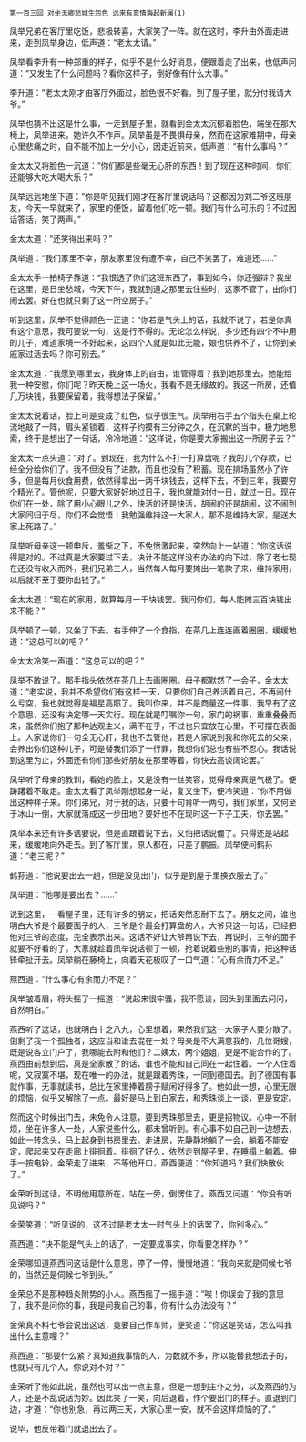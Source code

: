     第一百三回 对坐无卿愁城生怨色 远来有意情海起新澜(1) 

   凤举兄弟在客厅里吃饭，悲极转喜，大家笑了一阵。就在这时，李升由外面走进来，走到凤举身边，低声道：“老太太请。”

   凤举看李升有一种郑重的样子，似乎不是什么好消息，便跟着走了出来，也低声问道：“又发生了什么问题吗？看你这样子，倒好像有什么大事。”

   李升道：“老太太刚才由客厅外面过，脸色很不好看。到了屋子里，就分付我请大爷。”

   凤举也猜不出这是什么事，一走到屋子里，就看到金太太沉郁着脸色，端坐在那大椅上，凤举进来，她许久不作声。凤举虽是不畏惧母亲，然而在这家难期中，母亲心里悲痛之时，自不能不加上一分小心，因走近前来，低声道：“有什么事吗？”

   金太太又将脸色一沉道：“你们都是些毫无心肝的东西！到了现在这种时间，你们还能够大吃大喝大乐？”

   凤举远远地坐下道：“你是听见我们刚才在客厅里说话吗？这都因为刘二爷这班朋友，今天一早就来了，家里的便饭，留着他们吃一顿。我们有什么可乐的？不过因话答话，笑了两声。”

   金太太道：“还笑得出来吗？”

   凤举道：“我们家里不幸，朋友家里没有遭不幸，自己不笑罢了，难道还……”

   金太太手一拍椅子靠道：“我恨透了你们这班东西了，事到如今，你还强辩？我坐在这里，是日坐愁城，今天下午，我就到道之那里去住些时，这家不管了，由你们闹去罢。好在也就只剩了这一所空房子。”

   听到这里，凤举不觉得颜色一正道：“你若是气头上的话，我就不说了，若是你真有这个意思，我可要说一句，这是行不得的。无论怎么样说，多少还有四个不中用的儿子，难道家境一不好起来，这四个人就是如此无能，娘也供养不了，让你到亲戚家过活去吗？你可别去。”

   金太太道：“我愿到哪里去，我身体上的自由，谁管得着？我到她那里去，她能给我一种安慰，你们呢？昨天晚上这一场火，我看不是无缘故的。我这一所房，还值几万块钱，我要保留着，我得想法子保留。”

   金太太说着话，脸上可是变成了红色，似乎很生气。凤举用右手五个指头在桌上轮流地敲了一阵，眉头紧锁着，这样子约摸有三分钟之久，在沉默的当中，极力地思索，终于是想出了一句话，冷冷地道：“这样说，你是要大家搬出这一所房子去？”

   金太太一点头道：“对了。到现在，我为什么不打一打算盘呢？我的几个存款，已经全分给你们了。我不但没有了进款，而且也没有了积蓄。现在排场虽然小了许多，但是每月伙食用费，依然得拿出一两千块钱去，这样下去，不到三年，我要穷个精光了。管他呢，只要大家好好地过日子，我也就能对付一日，就过一日。现在你们在一处，除了用小心眼儿之外，快活的还是快活，胡闹的还是胡闹，这不闹到大家同归于尽，你们不会觉悟！我勉强维持这一大家人，那不是维持大家，是送大家上死路了。”

   凤举听母亲这一顿申斥，羞惭之下，不免愤激起来，突然向上一站道：“你这话说得是对的。不过真是大家要过下去，决计不能这样没有办法的向下过，除了老七现在还没有收入而外，我们兄弟三人，当然每人每月要摊出一笔款子来，维持家用，以后就不至于要你出钱了。”

   金太太道：“现在的家用，就算每月一千块钱罢。我问你们，每人能摊三百块钱出来不能？”

   凤举顿了一顿，又坐了下去。右手伸了一个食指，在茶几上连连画着圈圈，缓缓地道：“这总可以的吧？”

   金太太冷笑一声道：“这总可以的吧？”

   凤举不敢说了。那手指头依然在茶几上去画圈圈。母子都默然了一会子，金太太道：“老实说，我并不希望你们有这样一天，只要你们自己养活着自己，不再闹什么亏空，我也就觉得是福星高照了。我叫你来，并不是商量这一件事，我早有了这个意思，还没有决定哪一天实行。现在就是叮嘱你一句，家门的祸事，重重叠叠而来，虽然你们抱了那种达观主义，满不在乎，不过也只宜放在心里，不可摆在表面上。人家说你们一句全无心肝，我也不去管他，若是人家说到我和你死去的父亲，会养出你们这种儿子，可是替我们添了一行罪，我想你们总也有些不忍心。我话说到这里为止，外面还有你们那些好朋友在那里等着，你快去高谈阔论罢。”

   凤举听了母亲的教训，看她的脸上，又是没有一丝笑容，觉得母亲真是气极了。便踌躇着不敢走。金太太看了凤举刚想起身一站，复又坐下，便冷笑道：“你不用做出这种样子来。你们弟兄，对于我的话，只要十句肯听一两句，我们家里，又何至于冰山一倒，大家就落成这一步田地？要好也不在现时这一下子工夫，你去罢。”

   凤举本来还有许多话要说，但是直跟着说下去，又怕把话说僵了。只得还是站起来，缓缓地向外走去。到了客厅里，原人都在，只差了鹏振。凤举便问鹤荪道：“老三呢？”

   鹤荪道：“他说要出去一趟，但是没见出门，似乎是到屋子里换衣服去了。”

   凤举道：“他哪是要出去？……”

   说到这里，一看屋子里，还有许多的朋友，把话突然忍耐下去了。朋友之间，谁也明白大爷是个最要面子的人，三爷是个最会打算盘的人，大爷只这一句话，已经把他对三爷的态度，完全表示出来。这话不好让大爷再说下去，再说时，三爷的面子就要不好看的了。大家就趁着凤举说话顿了一顿，抢着说着些别的事情，把这种话锋牵扯开去。凤举躺在藤椅上，向着天花板叹了一口气道：“心有余而力不足。”

   燕西道：“什么事心有余而力不足？”

   凤举皱着眉，将头摇了一摇道：“说起来很牢骚，我不愿谈，回头到里面去问问，自然明白。”

   燕西听了这话，也就明白十之八九，心里想着，果然我们这一大家子人要分散了。倒剩了我一个孤独者，这应当和谁去混在一处？母亲是不大满意我的，几位哥嫂，既是说各立门户了，我哪能去附和他们？二姨太，两个姐姐，更是不能合作的了。燕西由前想到后，真是全家散了的话，谁也不能和自己同在一起住着。一个人住着呢，又寂寞不堪，现在唯一的办法，就是跟着秀珠，一同到德国去。到了德国有事就作事，无事就读书，总比在家里捧着膀子赋闲好得多了。他如此一想，心里无限的烦恼，似乎又解除了一点。最好是马上到白家去，和秀珠谈上一谈，更是安定。

   然而这个时候出门去，未免令人注意，要到秀珠那里去，更是招物议。心中一不耐烦，坐在许多人一处，人家说些什么，都未曾听到。有心事不如自己到一边想去，如此一转念头，马上起身到书房里去。走进房，先静静地躺了一会，躺着不能安定，爬起来又在走廊上徘徊着。徘徊了好久，依然走到屋子里，在睡榻上躺着。伸手一按电铃，金荣走了进来，不等他开口，燕西便道：“你知道吗？我们快散伙了。”

   金荣听到这话，不明他用意所在，站在一旁，倒愣住了。燕西又问道：“你没有听见说吗？”

   金荣笑道：“听见说的，这不过是老太太一时气头上的话罢了，你别多心。”

   燕西道：“决不能是气头上的话了，一定要成事实，你看要怎样办？”

   金荣哪知道燕西问这话是什么意思，停了一停，慢慢地道：“我向来就是伺候七爷的，当然还是伺候七爷到头。”

   金荣总不是那种趋炎附势的小人。燕西摇了一摇手道：“唉！你误会了我的意思了，我不是问你的事，我是问我自己的事，你有什么办法没有？”

   金荣真不料七爷会说出这话，竟要自己作军师，便笑道：“你这是笑话，怎么叫我出什么主意哩？”

   燕西道：“那要什么紧？真知道我事情的人，为数就不多，所以能替我想法子的，也就只有几个人，你说对不对？”

   金荣听了他如此说，虽然也可以出一点主意，但是一想到主仆之分，以及燕西的为人，还是不乱说话为妙。因此笑了一笑，向后退着，作个要出门的样子。直退到门边，才道：“你也别急，再过两三天，大家心里一安，就不会这样烦恼的了。”

   说毕，他反带着门就退出去了。


